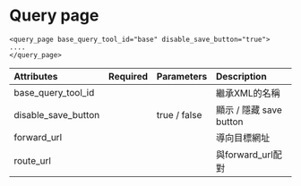 # Query page

```markup
<query_page base_query_tool_id="base" disable_save_button="true">
....
</query_page>
```

| Attributes | Required | Parameters | Description |
| :--- | :--- | :--- | :--- |
| base\_query\_tool\_id |  |  | 繼承XML的名稱 |
| disable\_save\_button |  | true / false | 顯示 / 隱藏 save button |
| forward\_url |  |  | 導向目標網址 |
| route\_url |  |  | 與forward\_url配對 |

